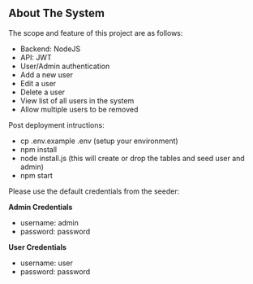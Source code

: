 ## About The System

The scope and feature of this project are as follows:

- Backend: NodeJS
- API: JWT
- User/Admin authentication
- Add a new user
- Edit a user
- Delete a user
- View list of all users in the system 
- Allow multiple users to be removed  

Post deployment intructions:

- cp .env.example .env (setup your environment)
- npm install
- node install.js (this will create or drop the tables and seed user and admin)
- npm start

Please use the default credentials from the seeder:

**Admin Credentials**
- username: admin
- password: password

**User Credentials**
- username: user
- password: password